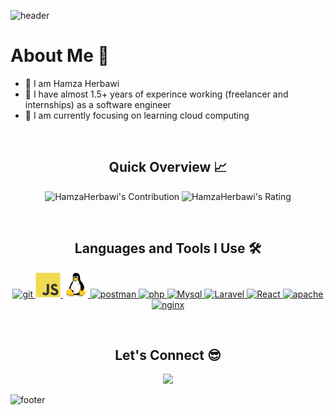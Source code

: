 ![header](https://capsule-render.vercel.app/api?type=transparent&animation=twinkling&fontColor=006aff&height=280&section=header&text=Hi%20there%20%F0%9F%A4%B8%E2%80%8D%E2%99%82%EF%B8%8F&fontSize=70)
<h1>About Me 📌</h1>

- 👋 I am Hamza Herbawi
- 🔭 I have almost 1.5+ years of experince working (freelancer and internships) as a software engineer
- 🌱 I am currently focusing on learning cloud computing
  
<br />

<h2 align="center">Quick Overview 📈</h2>
  
  <p align = "center">
 
</p>

<p align = "center">
  <img src = "https://github-readme-stats.vercel.app/api?username=HamzaHerbawi&count_private=true&theme=transparent&hide_border=true" alt = "HamzaHerbawi's Contribution" width = 400 >
  <img src = "https://github-readme-streak-stats.herokuapp.com?user=HamzaHerbawi&count_private=true&theme=transparent&hide_border=true" alt = "HamzaHerbawi's Rating" width = 400 >

</p>

<br />

<h2 align="center">Languages and Tools I Use 🛠️</h2>
  
<p align="center">  <a href="https://git-scm.com/" target="_blank"> <img src="https://www.vectorlogo.zone/logos/git-scm/git-scm-icon.svg" alt="git" width="40" height="40"/> </a> <a href="https://developer.mozilla.org/en-US/docs/Web/JavaScript" target="_blank"> <img src="https://raw.githubusercontent.com/devicons/devicon/master/icons/javascript/javascript-original.svg" alt="javascript" width="40" height="40"/> </a> <a href="https://www.linux.org/" target="_blank"> <img src="https://raw.githubusercontent.com/devicons/devicon/master/icons/linux/linux-original.svg" alt="linux" width="40" height="40"/> </a>
<a href="https://www.postman.com/" target="_blank"> <img src="https://www.vectorlogo.zone/logos/getpostman/getpostman-icon.svg" alt="postman" width="40" height="40"/> </a>  <a href="https://www.php.net/" target="_blank"> <img src="https://www.php.net/images/logos/new-php-logo.svg" alt="php" width="40" height="40"/> </a> <a href="https://www.mysql.com/" target="_blank"> <img src="https://www.vectorlogo.zone/logos/mysql/mysql-ar21.svg" alt="Mysql" width="40" height="40"/> </a> <a href="https://laravel.com/" target="_blank"> <img src="https://cdn.worldvectorlogo.com/logos/laravel-2.svg" alt="Laravel" width="40" height="40"/> </a> <a href="https://react.dev/" target="_blank"> <img src="https://upload.wikimedia.org/wikipedia/commons/a/a7/React-icon.svg" alt="React" width="40" height="40"/> </a> <a href="https://httpd.apache.org/" target="_blank"> <img src="https://upload.wikimedia.org/wikipedia/commons/1/10/Apache_HTTP_server_logo_%282019-present%29.svg" alt="apache" width="40" height="40"/> </a> <a href="https://www.nginx.com/" target="_blank"> <img src="https://www.svgrepo.com/show/354115/nginx.svg" alt="nginx" width="40" height="40"/> </a>
</p>

<br />

<h2 align="center">Let's Connect 😎</h2>

<p align="center">
  <a  href = "https://www.linkedin.com/in/hamza-herbawi-nz/"><img src = "https://img.shields.io/badge/LinkedIn-0077B5?style=for-the-badge&logo=linkedin&logoColor=white"     height = 30></a>
 
</p>


![footer](https://capsule-render.vercel.app/api?type=waving&color=gradient&height=150&section=footer)
